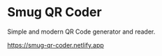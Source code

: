 # Smug QR Coder

Simple and modern QR Code generator and reader.

https://smug-qr-coder.netlify.app

